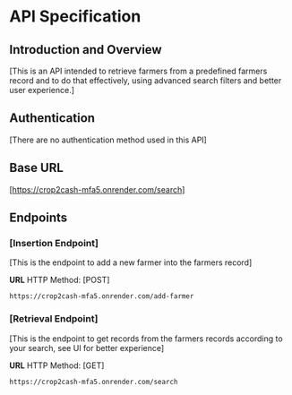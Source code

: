 # API Specification

## Introduction and Overview
[This is an API intended to retrieve farmers from a predefined farmers record and to do that effectively, using advanced search filters and better user experience.]

## Authentication
[There are no authentication method used in this API]

## Base URL
[https://crop2cash-mfa5.onrender.com/search]

## Endpoints

### [Insertion Endpoint]
[This is the endpoint to add a new farmer into the farmers record]

**URL**
HTTP Method: [POST]

`https://crop2cash-mfa5.onrender.com/add-farmer`

### [Retrieval Endpoint]
[This is the endpoint to get records from the farmers records according to your search, see UI for better experience]

**URL**
HTTP Method: [GET]

`https://crop2cash-mfa5.onrender.com/search`
